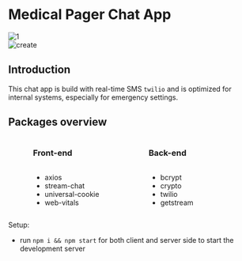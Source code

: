 # Medical Pager Chat App

<img src="https://i.ibb.co/92ZGTVr/1.png" alt="1" border="0"><br />
<img src="https://i.ibb.co/PjDVyx3/create.png" alt="create" border="0"><br />

## Introduction
This chat app is build with real-time SMS `twilio` and is optimized for internal systems, especially for emergency settings.

## Packages overview
<div align="center">
  <div style="display: flex; align-items: center; justify-content: flex-start;">
    <div style="display: flex; flex-direction: column; align-items: flex-start; padding:0 50px">
    <h3> Front-end</h3>
    <ul style="display: flex; flex-direction: column; align-items: flex-start; ">
        <li>axios</li>
        <li>stream-chat</li>
        <li>universal-cookie</li>
        <li>web-vitals</li>
    </ul>
    </div>
    <div style="display: flex; flex-direction: column; align-items: flex-start; padding:0 50px ">
    <h3> Back-end</h3>
    <ul style="display: flex; flex-direction: column; align-items: flex-start; ">
        <li>bcrypt</li>
        <li>crypto</li>
        <li>twilio</li>
        <li>getstream</li>
    </ul>
    </div>
  </div>
</div>

Setup:
- run ```npm i && npm start``` for both client and server side to start the development server

